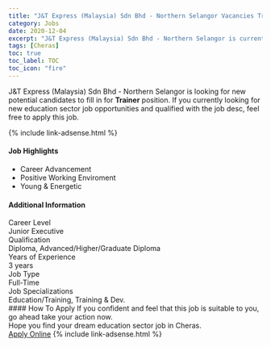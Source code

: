 ```yaml
---
title: "J&T Express (Malaysia) Sdn Bhd - Northern Selangor Vacancies Trainer" 
category: Jobs 
date: 2020-12-04 
excerpt: "J&T Express (Malaysia) Sdn Bhd - Northern Selangor is currently looking for suitable person to fill in the Trainer which positioned at Cheras" 
tags: [Cheras] 
toc: true 
toc_label: TOC 
toc_icon: "fire" 
--- 
```


<p>J&T Express (Malaysia) Sdn Bhd - Northern Selangor is looking for new potential candidates to fill in for <b>Trainer</b> position. If you currently looking for new education sector job opportunities and qualified with the job desc, feel free to apply this job.
</p>{% include link-adsense.html %} 
 <div><div><div><h4>Job Highlights</h4></div></div><div><ul><li><div><div><div><div></div></div></div><div><span>Career Advancement</span></div></div></li><li><div><div><div><div></div></div></div><div><span>Positive Working Enviroment</span></div></div></li><li><div><div><div><div></div></div></div><div><span>Young &amp; Energetic</span></div></div></li></ul></div></div> 
<div><div><div><h4>Additional Information</h4></div></div><div><div><div><div><div><div><div><div><span>Career Level</span></div></div><div><span>Junior Executive</span></div></div></div></div><div><div><div><div><div><span>Qualification</span></div></div><div><span>Diploma, Advanced/Higher/Graduate Diploma</span></div></div></div></div><div><div><div><div><div><span>Years of Experience</span></div></div><div><span>3 years</span></div></div></div></div><div><div><div><div><div><span>Job Type</span></div></div><div><span>Full-Time</span></div></div></div></div><div><div><div><div><div><span>Job Specializations</span></div></div><div><span>Education/Training, Training &amp; Dev.</span></div></div></div></div></div></div></div></div> 
#### How To Apply 
If you confident and feel that this job is suitable to you, go ahead take your action now. <br/> 
Hope you find your dream education sector job in Cheras. <br/> 
<a href="https://www.jobstreet.com.my/en/job/trainer-4436371?jobId=jobstreet-my-job-4436371&sectionRank=5&token=0~314f9f66-59f5-401d-87bb-afe6c0db84f0&fr=SRP%20View%20In%20New%20Ta" class="btn btn--info" target="_blank" rel="nofollow noopenner">Apply Online</a> 
{% include link-adsense.html %} 